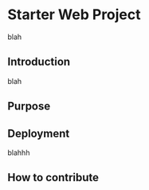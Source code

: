 # Starter Web Project

blah

## Introduction

blah

## Purpose

## Deployment

blahhh 

## How to contribute